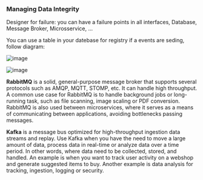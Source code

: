 ### Managing Data Integrity

Designer for failure: you can have a failure points in all interfaces, Database, Message Broker, Microsservice, ...

You can use a table in your datebase for registry if a events are seding, follow diagram:

![image](https://user-images.githubusercontent.com/12099889/146111266-011dd1de-b45d-4cff-ae47-f309c29b1968.png)


![image](https://user-images.githubusercontent.com/12099889/146111275-4b675494-9a44-4ded-9876-0f3f207d3f8e.png)

**RabbitMQ** is a solid, general-purpose message broker that supports several protocols such as AMQP, MQTT, STOMP, etc. It can handle high throughput. A common use case for RabbitMQ is to handle background jobs or long-running task, such as file scanning, image scaling or PDF conversion. RabbitMQ is also used between microservices, where it serves as a means of communicating between applications, avoiding bottlenecks passing messages.

**Kafka** is a message bus optimized for high-throughput ingestion data streams and replay. Use Kafka when you have the need to move a large amount of data, process data in real-time or analyze data over a time period. In other words, where data need to be collected, stored, and handled. An example is when you want to track user activity on a webshop and generate suggested items to buy. Another example is data analysis for tracking, ingestion, logging or security.
